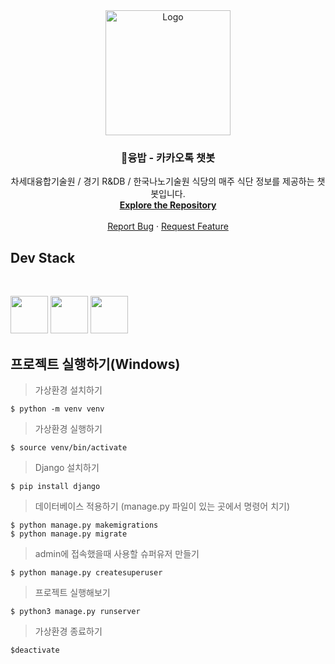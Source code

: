<div align="center">
  <a href="https://github.com/khr98/YoongBab">
    <img src="https://user-images.githubusercontent.com/69495129/150492322-a546efc7-d164-42fb-889e-03f7a155e6b3.png" alt="Logo" width="200" height="200">
  </a>

  <h3 align="center">🍚융밥 - 카카오톡 챗봇</h3>

  <p align="center">
차세대융합기술원 / 경기 R&DB / 한국나노기술원 식당의 매주 식단 정보를 제공하는 챗봇입니다.
      <br />
    <a href="https://github.com/khr98/YoongBab"><strong>Explore the Repository</strong></a>
    <br />
    <br />
    <!-- <a href="https://github.com/othneildrew/Best-README-Template">View Demo</a> -->
    <!-- · -->
    <a href="https://github.com/khr98/YoongBab/issues">Report Bug</a>
    ·
    <a href="https://github.com/khr98/YoongBab/issues">Request Feature</a>
  </p>
</div>

## Dev Stack
<br/>

<code><img width="60" height="60" src="https://www.vectorlogo.zone/logos/djangoproject/djangoproject-icon.svg"></code>
<code><img width="60" height="60" src="https://www.vectorlogo.zone/logos/amazon_aws/amazon_aws-icon.svg"></code>
<code><img width="60" height="60" src="https://www.vectorlogo.zone/logos/kakaocorp_talk/kakaocorp_talk-icon.svg"></code>



## 프로젝트 실행하기(Windows)

> 가상환경 설치하기

    $ python -m venv venv

> 가상환경 실행하기

    $ source venv/bin/activate

> Django 설치하기

    $ pip install django

> 데이터베이스 적용하기 (manage.py 파일이 있는 곳에서 명령어 치기)

    $ python manage.py makemigrations
    $ python manage.py migrate

> admin에 접속했을때 사용할 슈퍼유저 만들기

    $ python manage.py createsuperuser

> 프로젝트 실행해보기

    $ python3 manage.py runserver

> 가상환경 종료하기

    $deactivate
